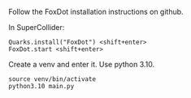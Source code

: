 Follow the FoxDot installation instructions on github.

In SuperCollider:
```
Quarks.install("FoxDot") <shift+enter>
FoxDot.start <shift+enter>
```

Create a venv and enter it. Use python 3.10.

```
source venv/bin/activate
python3.10 main.py
```
